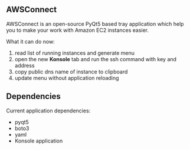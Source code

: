 AWSConnect
----------
AWSConnect is an open-source PyQt5 based tray application which help you 
to make your work with Amazon EC2 instances easier.

What it can do now:

1. read list of running instances and generate menu
2. open the new **Konsole** tab and run the ssh command with key and address
3. copy public dns name of instance to clipboard
4. update menu without application reloading


Dependencies
------------
Current application dependencies:
- pyqt5
- boto3
- yaml
- Konsole application
